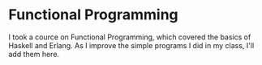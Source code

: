 # Functional Programming
I took a cource on Functional Programming, which covered the basics of Haskell and Erlang. As I improve the simple programs I did in my class, I'll add them here.

